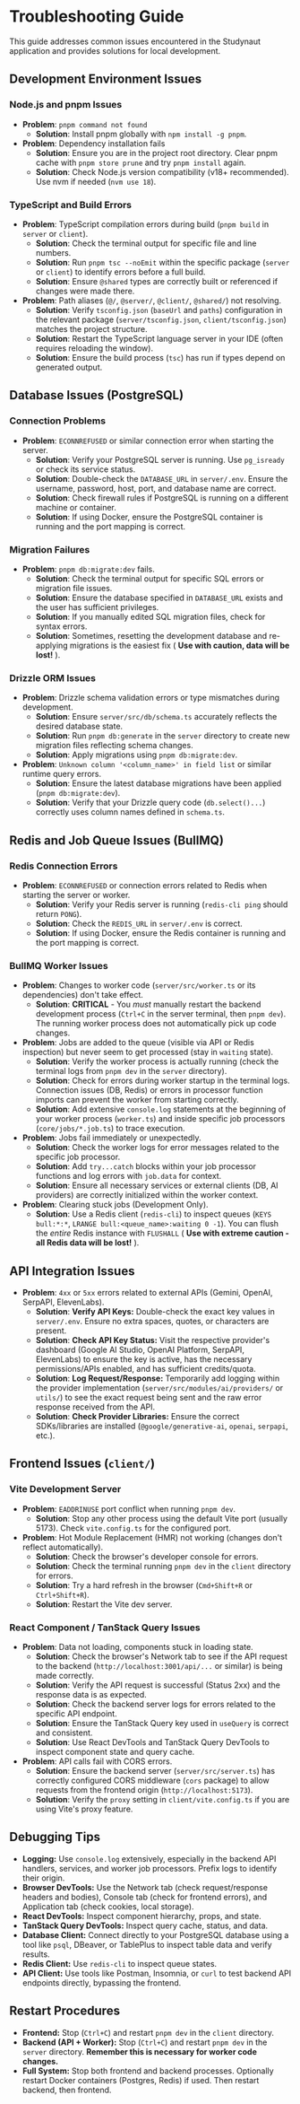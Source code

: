 # Troubleshooting Guide

This guide addresses common issues encountered in the Studynaut application and provides solutions for local development.

## Development Environment Issues

### Node.js and pnpm Issues

*   **Problem**: `pnpm command not found`
    *   **Solution**: Install pnpm globally with `npm install -g pnpm`.
*   **Problem**: Dependency installation fails
    *   **Solution**: Ensure you are in the project root directory. Clear pnpm cache with `pnpm store prune` and try `pnpm install` again.
    *   **Solution**: Check Node.js version compatibility (v18+ recommended). Use nvm if needed (`nvm use 18`).

### TypeScript and Build Errors

*   **Problem**: TypeScript compilation errors during build (`pnpm build` in `server` or `client`).
    *   **Solution**: Check the terminal output for specific file and line numbers.
    *   **Solution**: Run `pnpm tsc --noEmit` within the specific package (`server` or `client`) to identify errors before a full build.
    *   **Solution**: Ensure `@shared` types are correctly built or referenced if changes were made there.
*   **Problem**: Path aliases (`@/`, `@server/`, `@client/`, `@shared/`) not resolving.
    *   **Solution**: Verify `tsconfig.json` (`baseUrl` and `paths`) configuration in the relevant package (`server/tsconfig.json`, `client/tsconfig.json`) matches the project structure.
    *   **Solution**: Restart the TypeScript language server in your IDE (often requires reloading the window).
    *   **Solution**: Ensure the build process (`tsc`) has run if types depend on generated output.

## Database Issues (PostgreSQL)

### Connection Problems

*   **Problem**: `ECONNREFUSED` or similar connection error when starting the server.
    *   **Solution**: Verify your PostgreSQL server is running. Use `pg_isready` or check its service status.
    *   **Solution**: Double-check the `DATABASE_URL` in `server/.env`. Ensure the username, password, host, port, and database name are correct.
    *   **Solution**: Check firewall rules if PostgreSQL is running on a different machine or container.
    *   **Solution**: If using Docker, ensure the PostgreSQL container is running and the port mapping is correct.

### Migration Failures

*   **Problem**: `pnpm db:migrate:dev` fails.
    *   **Solution**: Check the terminal output for specific SQL errors or migration file issues.
    *   **Solution**: Ensure the database specified in `DATABASE_URL` exists and the user has sufficient privileges.
    *   **Solution**: If you manually edited SQL migration files, check for syntax errors.
    *   **Solution**: Sometimes, resetting the development database and re-applying migrations is the easiest fix ( **Use with caution, data will be lost!** ).

### Drizzle ORM Issues

*   **Problem**: Drizzle schema validation errors or type mismatches during development.
    *   **Solution**: Ensure `server/src/db/schema.ts` accurately reflects the desired database state.
    *   **Solution**: Run `pnpm db:generate` in the `server` directory to create new migration files reflecting schema changes.
    *   **Solution**: Apply migrations using `pnpm db:migrate:dev`.
*   **Problem**: `Unknown column '<column_name>' in field list` or similar runtime query errors.
    *   **Solution**: Ensure the latest database migrations have been applied (`pnpm db:migrate:dev`).
    *   **Solution**: Verify that your Drizzle query code (`db.select()...`) correctly uses column names defined in `schema.ts`.

## Redis and Job Queue Issues (BullMQ)

### Redis Connection Errors

*   **Problem**: `ECONNREFUSED` or connection errors related to Redis when starting the server or worker.
    *   **Solution**: Verify your Redis server is running (`redis-cli ping` should return `PONG`).
    *   **Solution**: Check the `REDIS_URL` in `server/.env` is correct.
    *   **Solution**: If using Docker, ensure the Redis container is running and the port mapping is correct.

### BullMQ Worker Issues

*   **Problem**: Changes to worker code (`server/src/worker.ts` or its dependencies) don't take effect.
    *   **Solution**: **CRITICAL** - You *must* manually restart the backend development process (`Ctrl+C` in the server terminal, then `pnpm dev`). The running worker process does not automatically pick up code changes.
*   **Problem**: Jobs are added to the queue (visible via API or Redis inspection) but never seem to get processed (stay in `waiting` state).
    *   **Solution**: Verify the worker process is actually running (check the terminal logs from `pnpm dev` in the `server` directory).
    *   **Solution**: Check for errors during worker startup in the terminal logs. Connection issues (DB, Redis) or errors in processor function imports can prevent the worker from starting correctly.
    *   **Solution**: Add extensive `console.log` statements at the beginning of your worker process (`worker.ts`) and inside specific job processors (`core/jobs/*.job.ts`) to trace execution.
*   **Problem**: Jobs fail immediately or unexpectedly.
    *   **Solution**: Check the worker logs for error messages related to the specific job processor.
    *   **Solution**: Add `try...catch` blocks within your job processor functions and log errors with `job.data` for context.
    *   **Solution**: Ensure all necessary services or external clients (DB, AI providers) are correctly initialized within the worker context.
*   **Problem**: Clearing stuck jobs (Development Only).
    *   **Solution**: Use a Redis client (`redis-cli`) to inspect queues (`KEYS bull:*:*`, `LRANGE bull:<queue_name>:waiting 0 -1`). You can flush the *entire* Redis instance with `FLUSHALL` ( **Use with extreme caution - all Redis data will be lost!** ).

## API Integration Issues

*   **Problem**: `4xx` or `5xx` errors related to external APIs (Gemini, OpenAI, SerpAPI, ElevenLabs).
    *   **Solution**: **Verify API Keys:** Double-check the exact key values in `server/.env`. Ensure no extra spaces, quotes, or characters are present.
    *   **Solution**: **Check API Key Status:** Visit the respective provider's dashboard (Google AI Studio, OpenAI Platform, SerpAPI, ElevenLabs) to ensure the key is active, has the necessary permissions/APIs enabled, and has sufficient credits/quota.
    *   **Solution**: **Log Request/Response:** Temporarily add logging within the provider implementation (`server/src/modules/ai/providers/` or `utils/`) to see the exact request being sent and the raw error response received from the API.
    *   **Solution**: **Check Provider Libraries:** Ensure the correct SDKs/libraries are installed (`@google/generative-ai`, `openai`, `serpapi`, etc.).

## Frontend Issues (`client/`)

### Vite Development Server

*   **Problem**: `EADDRINUSE` port conflict when running `pnpm dev`.
    *   **Solution**: Stop any other process using the default Vite port (usually 5173). Check `vite.config.ts` for the configured port.
*   **Problem**: Hot Module Replacement (HMR) not working (changes don't reflect automatically).
    *   **Solution**: Check the browser's developer console for errors.
    *   **Solution**: Check the terminal running `pnpm dev` in the `client` directory for errors.
    *   **Solution**: Try a hard refresh in the browser (`Cmd+Shift+R` or `Ctrl+Shift+R`).
    *   **Solution**: Restart the Vite dev server.

### React Component / TanStack Query Issues

*   **Problem**: Data not loading, components stuck in loading state.
    *   **Solution**: Check the browser's Network tab to see if the API request to the backend (`http://localhost:3001/api/...` or similar) is being made correctly.
    *   **Solution**: Verify the API request is successful (Status 2xx) and the response data is as expected.
    *   **Solution**: Check the backend server logs for errors related to the specific API endpoint.
    *   **Solution**: Ensure the TanStack Query key used in `useQuery` is correct and consistent.
    *   **Solution**: Use React DevTools and TanStack Query DevTools to inspect component state and query cache.
*   **Problem**: API calls fail with CORS errors.
    *   **Solution**: Ensure the backend server (`server/src/server.ts`) has correctly configured CORS middleware (`cors` package) to allow requests from the frontend origin (`http://localhost:5173`).
    *   **Solution**: Verify the `proxy` setting in `client/vite.config.ts` if you are using Vite's proxy feature.

## Debugging Tips

*   **Logging:** Use `console.log` extensively, especially in the backend API handlers, services, and worker job processors. Prefix logs to identify their origin.
*   **Browser DevTools:** Use the Network tab (check request/response headers and bodies), Console tab (check for frontend errors), and Application tab (check cookies, local storage).
*   **React DevTools:** Inspect component hierarchy, props, and state.
*   **TanStack Query DevTools:** Inspect query cache, status, and data.
*   **Database Client:** Connect directly to your PostgreSQL database using a tool like `psql`, DBeaver, or TablePlus to inspect table data and verify results.
*   **Redis Client:** Use `redis-cli` to inspect queue states.
*   **API Client:** Use tools like Postman, Insomnia, or `curl` to test backend API endpoints directly, bypassing the frontend.

## Restart Procedures

*   **Frontend:** Stop (`Ctrl+C`) and restart `pnpm dev` in the `client` directory.
*   **Backend (API + Worker):** Stop (`Ctrl+C`) and restart `pnpm dev` in the `server` directory. **Remember this is necessary for worker code changes.**
*   **Full System:** Stop both frontend and backend processes. Optionally restart Docker containers (Postgres, Redis) if used. Then restart backend, then frontend. 